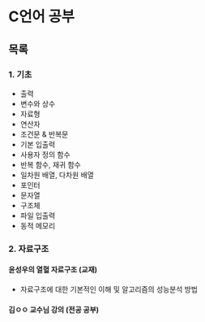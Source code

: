 # C언어 공부

## 목록

### 1. 기초
- 출력 
- 변수와 상수
- 자료형
- 연산자
- 조건문 & 반복문
- 기본 입출력
- 사용자 정의 함수
- 반복 함수, 재귀 함수
- 일차원 배열, 다차원 배열
- 포인터
- 문자열
- 구조체
- 파일 입출력
- 동적 메모리

### 2. 자료구조
#### 윤성우의 열혈 자료구조 (교재)
- 자료구조에 대한 기본적인 이해 및 알고리즘의 성능분석 방법
#### 김ㅇㅇ 교수님 강의 (전공 공부)
